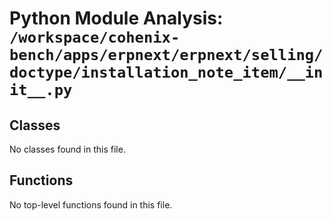 # Python Module Analysis: `/workspace/cohenix-bench/apps/erpnext/erpnext/selling/doctype/installation_note_item/__init__.py`

## Classes

No classes found in this file.


## Functions

No top-level functions found in this file.
